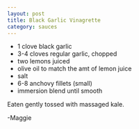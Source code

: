 ```yaml
---
layout: post
title: Black Garlic Vinagrette
category: sauces
---
```


* 1 clove black garlic
* 3-4 cloves regular garlic, chopped
* two lemons juiced
* olive oil to match the amt of lemon juice
* salt
* 6-8 anchovy fillets (small) 
* immersion blend until smooth 

Eaten gently tossed with massaged kale.

-Maggie
